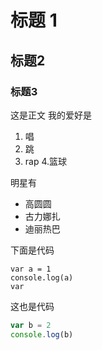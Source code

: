 # 标题 1
## 标题2
### 标题3
这是正文
我的爱好是

1. 唱
2. 跳
3. rap
4.篮球

明星有

* 高圆圆
* 古力娜扎
* 迪丽热巴

下面是代码

    var a = 1
    console.log(a)
    var
    
这也是代码

```javascript
var b = 2
console.log(b)
```
